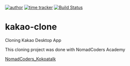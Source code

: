 [![author](https://img.shields.io/badge/author-Rhange-#34495e.svg?style=flat-square)](https://rhange.tistory.com)
[![time tracker](https://wakatime.com/badge/github/Rhange/kakao-clone.svg)](https://wakatime.com/badge/github/Rhange/kakao-clone)
[![Build Status](https://travis-ci.com/Rhange/kakao-clone.svg?branch=master)](https://travis-ci.com/Rhange/kakao-clone)


# kakao-clone

Cloning Kakao Desktop App

This cloning project was done with NomadCoders Academy

[NomadCoders_Kokoatalk](https://academy.nomadcoders.co/p/kakaoclone_total)
